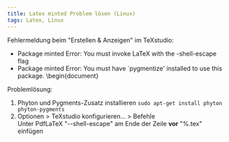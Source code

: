 ```yaml
---
title: Latex minted Problem lösen (Linux)
tags: Latex, Linux
---
```


Fehlermeldung beim "Erstellen & Anzeigen" im TeXstudio:
- Package minted Error: You must invoke LaTeX with the -shell-escape flag
- Package minted Error: You must have `pygmentize' installed to use this package. \begin{document}

Problemlösung:
1. Phyton und Pygments-Zusatz installieren `sudo apt-get install phyton phyton-pygments`
2. Optionen > TeXstudio konfigurieren... > Befehle <br>
Unter PdfLaTeX "--shell-escape" am Ende der Zeile **vor** "%.tex" einfügen
